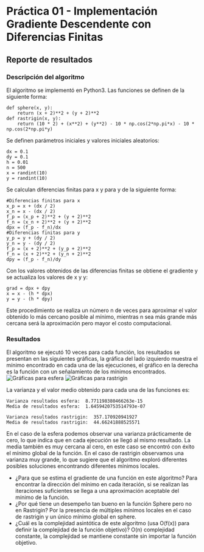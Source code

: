 # Práctica 01 - Implementación Gradiente Descendente con Diferencias Finitas
## Reporte de resultados
### Descripción del algoritmo
El algoritmo se implementó en Python3. Las funciones se definen de la siguiente forma:
```
def sphere(x, y):
	return (x + 2)**2 + (y + 2)**2
def rastrigin(x, y):
	return (10 * 2) + (x**2) + (y**2) - 10 * np.cos(2*np.pi*x) - 10 * np.cos(2*np.pi*y)
```

Se definen parámetros iniciales y valores iniciales aleatorios:
```
dx = 0.1
dy = 0.1
h = 0.01
n = 500
x = randint(10)
y = randint(10)
```

Se calculan diferencias finitas para x y para y de la siguiente forma:
```
#Diferencias finitas para x
x_p = x + (dx / 2)
x_n = x - (dx / 2)
f_p = (x_p + 2)**2 + (y + 2)**2
f_n = (x_n + 2)**2 + (y + 2)**2
dpx = (f_p - f_n)/dx
#Diferencias finitas para y
y_p = y + (dy / 2)
y_n = y - (dy / 2)
f_p = (x + 2)**2 + (y_p + 2)**2
f_n = (x + 2)**2 + (y_n + 2)**2
dpy = (f_p - f_n)/dy
```

Con los valores obtenidos de las diferencias finitas se obtiene el gradiente y se actualiza los valores de x y y:
```
grad = dpx + dpy
x = x - (h * dpx)
y = y - (h * dpy)
```

Este procedimiento se realiza un número n de veces para aproximar el valor obtenido lo más cercano posible al mínimo, mientras n sea más grande más cercana será la aproximación pero mayor el costo computacional.

### Resultados
El algoritmo se ejecutó 10 veces para cada función, los resultados se presentan en las siguientes gráficas, la gráfica del lado izquierdo muestra el mínimo encontrado en cada una de las ejecuciones, el gráfico en la derecha es la función con un señalamiento de los mínimos encontrados.
![Gráficas para esfera](graficas_sphere.png)
![Gráficas para rastrigin](graficas_rastrigin.png)

La varianza y el valor medio obtenido para cada una de las funciones es:
```
Varianza resultados esfera:  8.771198380466263e-15
Media de resultados esfera:  1.6459420753514793e-07

Varianza resultados rastrigin:  357.170920941927
Media de resultados rastrigin:  44.66241888525571
```

En el caso de la esfera podemos observar una varianza prácticamente de cero, lo que indica que en cada ejecución se llegó al mismo resultado. La media también es muy cercana al cero, en este caso se encontró con éxito el mínimo global de la función.
En el caso de rastrigin observamos una varianza muy grande, lo que sugiere que el algoritmo exploró diferentes posibles soluciones encontrando diferentes mínimos locales.

* ¿Para que se estima el gradiente de una función en este algoritmo?
Para encontrar la dirección del mínimo en cada iteración, si se realizan las iteraciones suficientes se llega a una aproximación aceptable del mínimo de la función.    
* ¿Por qué tiene un desempeño tan bueno en la función Sphere pero no en Rastrigin?
Por la presencia de múltiples mínimos locales en el caso de rastrigin y un único mínimo global en sphere.
* ¿Cuál es la complejidad asintótica de este algoritmo (usa O(f(x)) para definir la complejidad de la función objetivo)?
O(n) complejidad constante, la complejidad se mantiene constante sin importar la función objetivo.

